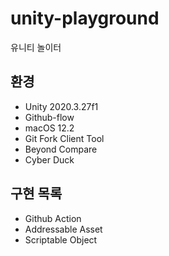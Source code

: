 # unity-playground
유니티 놀이터

## 환경
- Unity 2020.3.27f1
- Github-flow
- macOS 12.2
- Git Fork Client Tool
- Beyond Compare
- Cyber Duck

## 구현 목록
- Github Action
- Addressable Asset
- Scriptable Object